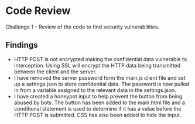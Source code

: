 # Code Review
Challenge 1 - Review of the code to find security vulnerabilities.

## Findings
* HTTP POST is not encrypted making the confidential data vulnerable to interception. Using SSL will encrypt the HTTP data being transmitted between the client and the server.
* I have removed the server password form the main.js client file and set up a settings.json to store confidential data. The password is now pulled in from a variable assigned to the relevant data in the settings.json.
* I have created a honeypot input to help prevent the button from being abused by bots. The button has been added to the main.html file and a conditional statement is used to determine if it has a value before the HTTP POST is submitted. CSS has also been added to hide the input.
